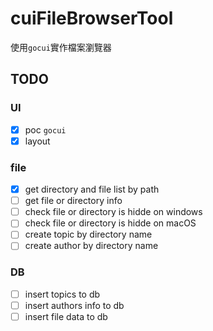 # cuiFileBrowserTool

使用`gocui`實作檔案瀏覽器

## TODO

### UI

- [X] poc `gocui`
- [X] layout

### file
- [X] get directory and file list by path
- [ ] get file or directory info
- [ ] check file or directory is hidde on windows
- [ ] check file or directory is hidde on macOS
- [ ] create topic by directory name
- [ ] create author by directory name

### DB
- [ ] insert topics to db
- [ ] insert authors info to db
- [ ] insert file data to db
